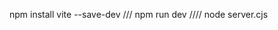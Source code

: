 npm install vite --save-dev                   ///          npm run dev             ////        node server.cjs
